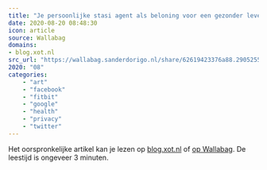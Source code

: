 ```yaml
---
title: "Je persoonlijke stasi agent als beloning voor een gezonder leven?"
date: 2020-08-20 08:48:30
icon: article
source: Wallabag
domains:
- blog.xot.nl
src_url: "https://wallabag.sanderdorigo.nl/share/62619423376a88.29052556"
2020: "08"
categories:
    - "art"
    - "facebook"
    - "fitbit"
    - "google"
    - "health"
    - "privacy"
    - "twitter"
---
```

Het oorspronkelijke artikel kan je lezen op [blog.xot.nl](https://blog.xot.nl/2020/01/06/je-persoonlijke-stasi-agent-als-beloning-voor-een-gezonder-leven/) of [op Wallabag](https://wallabag.sanderdorigo.nl/share/62619423376a88.29052556). De leestijd is ongeveer 3 minuten.